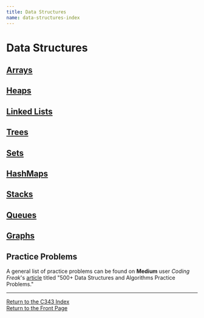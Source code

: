 ```yaml
---
title: Data Structures  
name: data-structures-index
---
```


# Data Structures

## [Arrays](arrays)
## [Heaps](heaps)
## [Linked Lists](linked-list)
## [Trees](trees)
## [Sets](sets)
## [HashMaps](hashmaps)
## [Stacks](stacks)
## [Queues](queues)
## [Graphs](graphs)

## Practice Problems
A general list of practice problems can be found on __Medium__ user _Coding Freak_'s [article](https://blog.usejournal.com/500-data-structures-and-algorithms-practice-problems-35afe8a1e222)
titled "500+ Data Structures and Algorithms Practice Problems."

---
[Return to the C343 Index](materials)  
[Return to the Front Page](/interview)